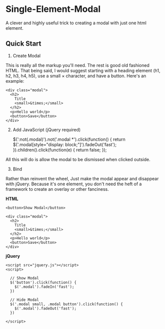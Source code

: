Single-Element-Modal
====================

A clever and highly useful trick to creating a modal with just one html element.

Quick Start
-----------

1. Create Modal

    <div class="modal"></div>

This is really all the markup you'll need. The rest is good old fashioned HTML.
That being said, I would suggest starting with a heading element (h1, h2, h3, h4, h5), use a small &times; character, and have a button. Here's an example:

    <div class="modal">
      <h2>
      	Title
      	<small>&times;</small>
      </h2>
      <p>Hello world</p>
      <button>Save</button>
    </div>

2. Add JavaScript (jQuery required)

	$(':not(.modal)').not('.modal *').click(function() {
		return $('.modal[style="display: block;"]').fadeOut('fast');
	}).children().click(function(e) {
		return false;
	});

All this will do is allow the modal to be dismissed when clicked outside.

3. Bind

Rather than reinvent the wheel, Just make the modal appear and disappear with jQuery. Because it's one element, you don't need the heft of a framework to create an overlay or other fanciness.

**HTML**

    <button>Show Modal</button>

    <div class="modal">
      <h2>
      	Title
      	<small>&times;</small>
      </h2>
      <p>Hello world</p>
      <button>Save</button>
    </div>

**jQuery**

    <script src="jquery.js"></script>
    <script>

      // Show Modal
      $('button').click(function() {
        $('.modal').fadeIn('fast');
      })

      // Hide Modal
      $('.modal small, .modal button').click(function() {
        $('.modal').fadeOut('fast');
      })

    </script>
